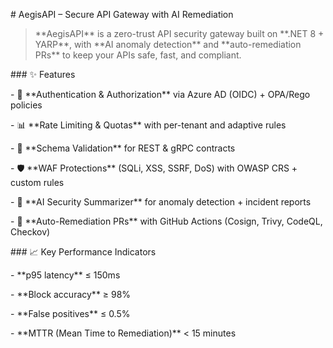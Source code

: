 \# AegisAPI – Secure API Gateway with AI Remediation



> \*\*AegisAPI\*\* is a zero-trust API security gateway built on \*\*.NET 8 + YARP\*\*, with \*\*AI anomaly detection\*\* and \*\*auto-remediation PRs\*\* to keep your APIs safe, fast, and compliant.



\### ✨ Features

\- 🔐 \*\*Authentication \& Authorization\*\* via Azure AD (OIDC) + OPA/Rego policies  

\- 📊 \*\*Rate Limiting \& Quotas\*\* with per-tenant and adaptive rules  

\- 📑 \*\*Schema Validation\*\* for REST \& gRPC contracts  

\- 🛡 \*\*WAF Protections\*\* (SQLi, XSS, SSRF, DoS) with OWASP CRS + custom rules  

\- 🤖 \*\*AI Security Summarizer\*\* for anomaly detection + incident reports  

\- 🔄 \*\*Auto-Remediation PRs\*\* with GitHub Actions (Cosign, Trivy, CodeQL, Checkov)  



\### 📈 Key Performance Indicators

\- \*\*p95 latency\*\* ≤ 150ms  

\- \*\*Block accuracy\*\* ≥ 98%  

\- \*\*False positives\*\* ≤ 0.5%  

\- \*\*MTTR (Mean Time to Remediation)\*\* < 15 minutes  



